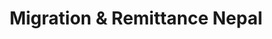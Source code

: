---
layout: 		portfolio
title:  		"Migration & Remittance Nepal"
impact: 		""
description: 	""
modified:   	2015-11-22
tags: 			[Informative]
comments: 		false
categories: 	portfolio
link:			http://migrationremittance.org/
image:
  thumb: portfolio/thumbnails/migration-remittance.png
  feature: portfolio/punya/feature-img.jpg
  screenshot: portfolio/punya/img-1.png
---